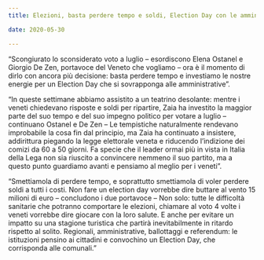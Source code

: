 ```yaml
---  
title: Elezioni, basta perdere tempo e soldi, Election Day con le amministrative

date: 2020-05-30

---
```


 

“Scongiurato lo sconsiderato voto a luglio – esordiscono Elena Ostanel e Giorgio De Zen, portavoce del Veneto che vogliamo – ora è il momento di dirlo con ancora più decisione: basta perdere tempo e investiamo le nostre energie per un Election Day che si sovrapponga alle amministrative”.

 

“In queste settimane abbiamo assistito a un teatrino desolante: mentre i veneti chiedevano risposte e soldi per ripartire, Zaia ha investito la maggior parte del suo tempo e del suo impegno politico per votare a luglio – continuano Ostanel e De Zen – Le tempistiche naturalmente rendevano improbabile la cosa fin dal principio, ma Zaia ha continuato a insistere, addirittura piegando la legge elettorale veneta e riducendo l’indizione dei comizi da 60 a 50 giorni. Fa specie che il leader ormai più in vista in Italia della Lega non sia riuscito a convincere nemmeno il suo partito, ma a questo punto guardiamo avanti e pensiamo al meglio per i veneti”.

 

“Smettiamola di perdere tempo, e soprattutto smettiamola di voler perdere soldi a tutti i costi. Non fare un election day vorrebbe dire buttare al vento 15 milioni di euro – concludono i due portavoce – Non solo: tutte le difficoltà sanitarie che potranno comportare le elezioni, chiamare al voto 4 volte i veneti vorrebbe dire giocare con la loro salute. E anche per evitare un impatto su una stagione turistica che partirà inevitabilmente in ritardo rispetto al solito. Regionali, amministrative, ballottaggi e referendum: le istituzioni pensino ai cittadini e convochino un Election Day, che corrisponda alle comunali.”